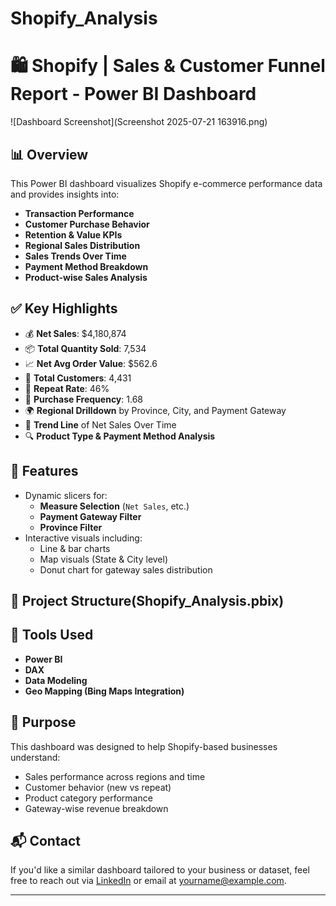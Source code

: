 # Shopify_Analysis 
# 🛍️ Shopify | Sales & Customer Funnel Report - Power BI Dashboard

![Dashboard Screenshot](Screenshot 2025-07-21 163916.png)

## 📊 Overview

This Power BI dashboard visualizes Shopify e-commerce performance data and provides insights into:

- **Transaction Performance**
- **Customer Purchase Behavior**
- **Retention & Value KPIs**
- **Regional Sales Distribution**
- **Sales Trends Over Time**
- **Payment Method Breakdown**
- **Product-wise Sales Analysis**

## ✅ Key Highlights

- 💰 **Net Sales**: $4,180,874  
- 📦 **Total Quantity Sold**: 7,534  
- 📈 **Net Avg Order Value**: $562.6  
- 👥 **Total Customers**: 4,431  
- 🔁 **Repeat Rate**: 46%  
- 🔂 **Purchase Frequency**: 1.68  
- 🌍 **Regional Drilldown** by Province, City, and Payment Gateway  
- 📅 **Trend Line** of Net Sales Over Time  
- 🔍 **Product Type & Payment Method Analysis**

## 📌 Features

- Dynamic slicers for:
  - **Measure Selection** (`Net Sales`, etc.)
  - **Payment Gateway Filter**
  - **Province Filter**
- Interactive visuals including:
  - Line & bar charts
  - Map visuals (State & City level)
  - Donut chart for gateway sales distribution

## 📁 Project Structure(Shopify_Analysis.pbix)


## 🧰 Tools Used

- **Power BI**
- **DAX**
- **Data Modeling**
- **Geo Mapping (Bing Maps Integration)**

## 🚀 Purpose

This dashboard was designed to help Shopify-based businesses understand:
- Sales performance across regions and time
- Customer behavior (new vs repeat)
- Product category performance
- Gateway-wise revenue breakdown

## 📬 Contact

If you'd like a similar dashboard tailored to your business or dataset, feel free to reach out via [LinkedIn]([#](https://www.linkedin.com/in/ihsan-hasan-v-20166420b/)) or email at [yourname@example.com](mailto:ihsanbinhameed@gmail.com).

---

